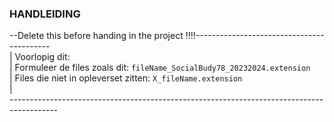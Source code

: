 ### HANDLEIDING

--Delete this before handing in the project !!!!------------------------------------------ <br>
| Voorlopig dit:                                                                           <br>
| Formuleer de files zoals dit: `fileName_SocialBudy78_20232024.extension`                 <br>
| Files die niet in opleverset zitten: `X_fileName.extension`                              <br>
|                                                                                          <br>
------------------------------------------------------------------------------------------ <br>
